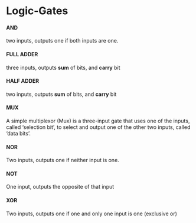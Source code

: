 # Logic-Gates

#### AND
two inputs, outputs one if both inputs are one.


#### FULL ADDER
three inputs, outputs **sum** of bits, and **carry** bit


#### HALF ADDER
two inputs, outputs **sum** of bits, and **carry** bit


#### MUX
A simple multiplexor (Mux) is a three-input gate that uses one of the inputs, called ‘selection
bit’, to select and output one of the other two inputs, called ‘data bits’.

#### NOR   
Two inputs, outputs one if neither input is one.   
   
#### NOT
One input, outputs the opposite of that input

#### XOR 
Two inputs, outputs one if one and only one input is one (exclusive or)
